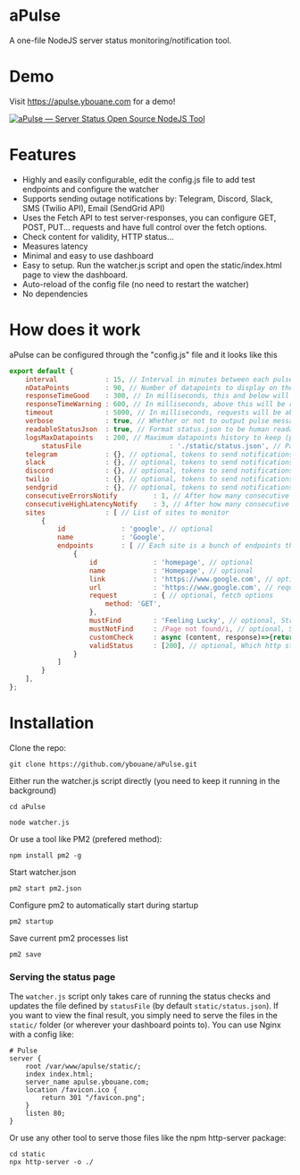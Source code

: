 # aPulse
A one-file NodeJS server status monitoring/notification tool.

# Demo
Visit https://apulse.ybouane.com for a demo!

[<img src="screenshot.png" alt="aPulse — Server Status Open Source NodeJS Tool" />](https://apulse.ybouane.com)

# Features
- Highly and easily configurable, edit the config.js file to add test endpoints and configure the watcher
- Supports sending outage notifications by: Telegram, Discord, Slack, SMS (Twilio API), Email (SendGrid API)
- Uses the Fetch API to test server-responses, you can configure GET, POST, PUT... requests and have full control over the fetch options.
- Check content for validity, HTTP status...
- Measures latency
- Minimal and easy to use dashboard
- Easy to setup. Run the watcher.js script and open the static/index.html page to view the dashboard.
- Auto-reload of the config file (no need to restart the watcher)
- No dependencies


# How does it work
aPulse can be configured through the "config.js" file and it looks like this
```javascript
export default {
	interval			: 15, // Interval in minutes between each pulse
	nDataPoints			: 90, // Number of datapoints to display on the dashboard
	responseTimeGood	: 300, // In milliseconds, this and below will be green
	responseTimeWarning	: 600, // In milliseconds, above this will be red
	timeout				: 5000, // In milliseconds, requests will be aborted above this
	verbose				: true, // Whether or not to output pulse messages in the console
	readableStatusJson	: true, // Format status.json to be human readable
	logsMaxDatapoints	: 200, // Maximum datapoints history to keep (per endpoint)
        statusFile                      : './static/status.json', // Path to status.json file
	telegram			: {}, // optional, tokens to send notifications through telegram
	slack				: {}, // optional, tokens to send notifications through slack
	discord				: {}, // optional, tokens to send notifications through discord
	twilio				: {}, // optional, tokens to send notifications through twilio (SMS)
	sendgrid			: {}, // optional, tokens to send notifications through sendgrid (Email)
	consecutiveErrorsNotify			: 1, // After how many consecutive Errors events should we send a notification
	consecutiveHighLatencyNotify	: 3, // After how many consecutive High latency events should we send a notification
	sites				: [ // List of sites to monitor
		{
			id				: 'google', // optional
			name			: 'Google',
			endpoints		: [ // Each site is a bunch of endpoints that can be tested
				{
					id				: 'homepage', // optional
					name			: 'Homepage', // optional
					link			: 'https://www.google.com', // optional, for notifications and dashboard only, [defaults to endpoint.url], can be disabled by setting it to false
					url				: 'https://www.google.com', // required
					request			: { // optional, fetch options
						method: 'GET',
					},
					mustFind		: 'Feeling Lucky', // optional, String | Array | Regex | Function | AsyncFunction
					mustNotFind		: /Page not found/i, // optional, String | Array | Regex | Function | AsyncFunction
					customCheck		: async (content, response)=>{return true;}, // optional, Function | AsyncFunction -> Run your own custom checks return false in case of errors
					validStatus		: [200], // optional, Which http status should be considered non errors [defaults to 200-299]
				}
			]
		}
	],
};
```

# Installation
Clone the repo:
```shell
git clone https://github.com/ybouane/aPulse.git
```

Either run the watcher.js script directly (you need to keep it running in the background)
```shell
cd aPulse
```
```shell
node watcher.js
```

Or use a tool like PM2 (prefered method):
```shell
npm install pm2 -g
```
Start watcher.json
```shell
pm2 start pm2.json
```
Configure pm2 to automatically start during startup
```shell
pm2 startup
```
Save current pm2 processes list
```shell
pm2 save
```

### Serving the status page
The `watcher.js` script only takes care of running the status checks and updates the file defined by `statusFile` (by default `static/status.json`). If you want to view the final result, you simply need to serve the files in the `static/` folder (or wherever your dashboard points to). You can use Nginx with a config like:
```nginx
# Pulse
server {
	root /var/www/apulse/static/;
	index index.html;
	server_name apulse.ybouane.com;
	location /favicon.ico {
		return 301 "/favicon.png";
	}
	listen 80;
}
```

Or use any other tool to serve those files like the npm http-server package:
```shell
cd static
npx http-server -o ./
```
